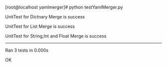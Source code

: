 


[root@localhost yamlmerger]# python testYamlMerger.py

UnitTest for Dictnary Merge is success

UnitTest for List Merge is success

UnitTest for String,Int and Float Merge is success

----------------------------------------------------------------------
Ran 3 tests in 0.000s

OK
